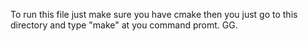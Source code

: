 To run this file just make sure you have cmake then you just go to this directory and type "make" at you command promt. GG.
